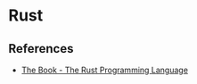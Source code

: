 # Rust

## References
- [The Book - The Rust Programming Language](https://doc.rust-lang.org/book/)
